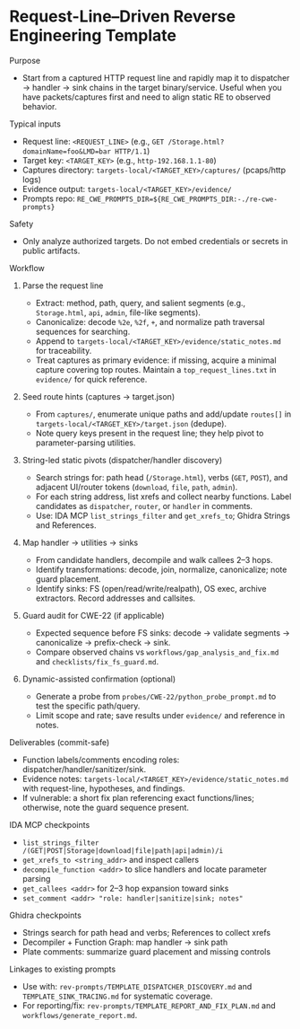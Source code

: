 # Request-Line–Driven Reverse Engineering Template

Purpose
- Start from a captured HTTP request line and rapidly map it to dispatcher → handler → sink chains in the target binary/service. Useful when you have packets/captures first and need to align static RE to observed behavior.

Typical inputs
- Request line: `<REQUEST_LINE>` (e.g., `GET /Storage.html?domainName=foo&LMD=bar HTTP/1.1`)
- Target key: `<TARGET_KEY>` (e.g., `http-192.168.1.1-80`)
- Captures directory: `targets-local/<TARGET_KEY>/captures/` (pcaps/http logs)
- Evidence output: `targets-local/<TARGET_KEY>/evidence/`
- Prompts repo: `RE_CWE_PROMPTS_DIR=${RE_CWE_PROMPTS_DIR:-./re-cwe-prompts}`

Safety
- Only analyze authorized targets. Do not embed credentials or secrets in public artifacts.

Workflow
1) Parse the request line
   - Extract: method, path, query, and salient segments (e.g., `Storage.html`, `api`, `admin`, file-like segments).
   - Canonicalize: decode `%2e`, `%2f`, `+`, and normalize path traversal sequences for searching.
   - Append to `targets-local/<TARGET_KEY>/evidence/static_notes.md` for traceability.
   - Treat captures as primary evidence: if missing, acquire a minimal capture covering top routes. Maintain a `top_request_lines.txt` in `evidence/` for quick reference.

2) Seed route hints (captures → target.json)
   - From `captures/`, enumerate unique paths and add/update `routes[]` in `targets-local/<TARGET_KEY>/target.json` (dedupe).
   - Note query keys present in the request line; they help pivot to parameter-parsing utilities.

3) String-led static pivots (dispatcher/handler discovery)
   - Search strings for: path head (`/Storage.html`), verbs (`GET`, `POST`), and adjacent UI/router tokens (`download`, `file`, `path`, `admin`).
   - For each string address, list xrefs and collect nearby functions. Label candidates as `dispatcher`, `router`, or `handler` in comments.
   - Use: IDA MCP `list_strings_filter` and `get_xrefs_to`; Ghidra Strings and References.

4) Map handler → utilities → sinks
   - From candidate handlers, decompile and walk callees 2–3 hops.
   - Identify transformations: decode, join, normalize, canonicalize; note guard placement.
   - Identify sinks: FS (open/read/write/realpath), OS exec, archive extractors. Record addresses and callsites.

5) Guard audit for CWE-22 (if applicable)
   - Expected sequence before FS sinks: decode → validate segments → canonicalize → prefix-check → sink.
   - Compare observed chains vs `workflows/gap_analysis_and_fix.md` and `checklists/fix_fs_guard.md`.

6) Dynamic-assisted confirmation (optional)
   - Generate a probe from `probes/CWE-22/python_probe_prompt.md` to test the specific path/query.
   - Limit scope and rate; save results under `evidence/` and reference in notes.

Deliverables (commit-safe)
- Function labels/comments encoding roles: dispatcher/handler/sanitizer/sink.
- Evidence notes: `targets-local/<TARGET_KEY>/evidence/static_notes.md` with request-line, hypotheses, and findings.
- If vulnerable: a short fix plan referencing exact functions/lines; otherwise, note the guard sequence present.

IDA MCP checkpoints
- `list_strings_filter /(GET|POST|Storage|download|file|path|api|admin)/i`
- `get_xrefs_to <string_addr>` and inspect callers
- `decompile_function <addr>` to slice handlers and locate parameter parsing
- `get_callees <addr>` for 2–3 hop expansion toward sinks
- `set_comment <addr> "role: handler|sanitize|sink; notes"`

Ghidra checkpoints
- Strings search for path head and verbs; References to collect xrefs
- Decompiler + Function Graph: map handler → sink path
- Plate comments: summarize guard placement and missing controls

Linkages to existing prompts
- Use with: `rev-prompts/TEMPLATE_DISPATCHER_DISCOVERY.md` and `TEMPLATE_SINK_TRACING.md` for systematic coverage.
- For reporting/fix: `rev-prompts/TEMPLATE_REPORT_AND_FIX_PLAN.md` and `workflows/generate_report.md`.
